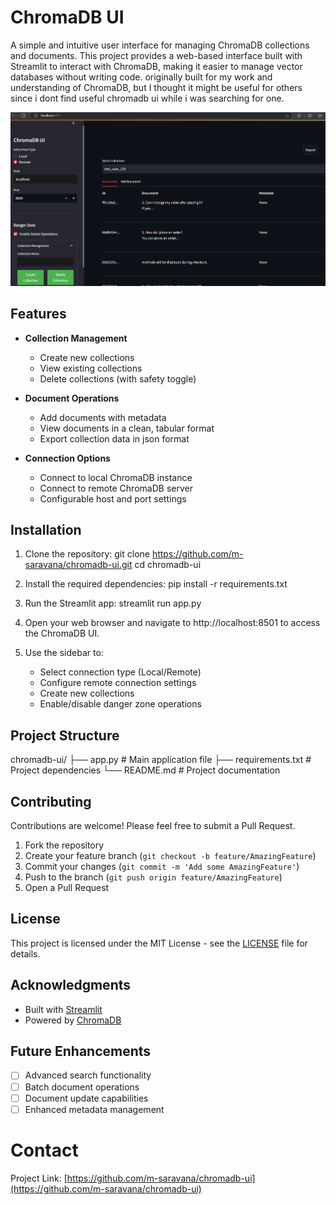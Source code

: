 # ChromaDB UI

A simple and intuitive user interface for managing ChromaDB collections and documents. This project provides a web-based interface built with Streamlit to interact with ChromaDB, making it easier to manage vector databases without writing code. originally built for my work and understanding of ChromaDB, but I thought it might be useful for others since i dont find useful chromadb ui while i was searching for one. 

![ChromaDB UI Screenshot](exampleapp.png)

## Features

- **Collection Management**
  - Create new collections
  - View existing collections
  - Delete collections (with safety toggle)

- **Document Operations**
  - Add documents with metadata
  - View documents in a clean, tabular format
  - Export collection data in json format

- **Connection Options**
  - Connect to local ChromaDB instance
  - Connect to remote ChromaDB server
  - Configurable host and port settings

## Installation

1. Clone the repository:
git clone https://github.com/m-saravana/chromadb-ui.git
cd chromadb-ui

2. Install the required dependencies:
pip install -r requirements.txt

3. Run the Streamlit app:
streamlit run app.py

4. Open your web browser and navigate to http://localhost:8501 to access the ChromaDB UI.

3. Use the sidebar to:
   - Select connection type (Local/Remote)
   - Configure remote connection settings
   - Create new collections
   - Enable/disable danger zone operations

## Project Structure

chromadb-ui/
├── app.py # Main application file
├── requirements.txt # Project dependencies
└── README.md # Project documentation


## Contributing

Contributions are welcome! Please feel free to submit a Pull Request.

1. Fork the repository
2. Create your feature branch (`git checkout -b feature/AmazingFeature`)
3. Commit your changes (`git commit -m 'Add some AmazingFeature'`)
4. Push to the branch (`git push origin feature/AmazingFeature`)
5. Open a Pull Request

## License

This project is licensed under the MIT License - see the [LICENSE](LICENSE) file for details.

## Acknowledgments

- Built with [Streamlit](https://streamlit.io/)
- Powered by [ChromaDB](https://www.trychroma.com/)

## Future Enhancements

- [ ] Advanced search functionality
- [ ] Batch document operations
- [ ] Document update capabilities
- [ ] Enhanced metadata management

# Contact

Project Link: [https://github.com/m-saravana/chromadb-ui](https://github.com/m-saravana/chromadb-ui)